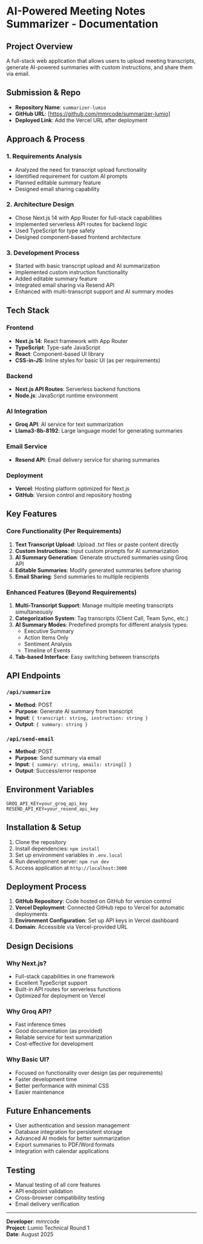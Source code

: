 # AI-Powered Meeting Notes Summarizer - Documentation

## Project Overview
A full-stack web application that allows users to upload meeting transcripts, generate AI-powered summaries with custom instructions, and share them via email.

## Submission & Repo
- __Repository Name__: `summarizer-lumio`
- __GitHub URL__: [https://github.com/mmrcode/summarizer-lumio]
- __Deployed Link__: Add the Vercel URL after deployment

## Approach & Process

### 1. Requirements Analysis
- Analyzed the need for transcript upload functionality
- Identified requirement for custom AI prompts
- Planned editable summary feature
- Designed email sharing capability

### 2. Architecture Design
- Chose Next.js 14 with App Router for full-stack capabilities
- Implemented serverless API routes for backend logic
- Used TypeScript for type safety
- Designed component-based frontend architecture

### 3. Development Process
- Started with basic transcript upload and AI summarization
- Implemented custom instruction functionality
- Added editable summary feature
- Integrated email sharing via Resend API
- Enhanced with multi-transcript support and AI summary modes

## Tech Stack

### Frontend
- **Next.js 14**: React framework with App Router
- **TypeScript**: Type-safe JavaScript
- **React**: Component-based UI library
- **CSS-in-JS**: Inline styles for basic UI (as per requirements)

### Backend
- **Next.js API Routes**: Serverless backend functions
- **Node.js**: JavaScript runtime environment

### AI Integration
- **Groq API**: AI service for text summarization
- **Llama3-8b-8192**: Large language model for generating summaries

### Email Service
- **Resend API**: Email delivery service for sharing summaries

### Deployment
- **Vercel**: Hosting platform optimized for Next.js
- **GitHub**: Version control and repository hosting

## Key Features

### Core Functionality (Per Requirements)
1. **Text Transcript Upload**: Upload .txt files or paste content directly
2. **Custom Instructions**: Input custom prompts for AI summarization
3. **AI Summary Generation**: Generate structured summaries using Groq API
4. **Editable Summaries**: Modify generated summaries before sharing
5. **Email Sharing**: Send summaries to multiple recipients

### Enhanced Features (Beyond Requirements)
1. **Multi-Transcript Support**: Manage multiple meeting transcripts simultaneously
2. **Categorization System**: Tag transcripts (Client Call, Team Sync, etc.)
3. **AI Summary Modes**: Predefined prompts for different analysis types:
   - Executive Summary
   - Action Items Only
   - Sentiment Analysis
   - Timeline of Events
4. **Tab-based Interface**: Easy switching between transcripts

## API Endpoints

### `/api/summarize`
- **Method**: POST
- **Purpose**: Generate AI summary from transcript
- **Input**: `{ transcript: string, instruction: string }`
- **Output**: `{ summary: string }`

### `/api/send-email`
- **Method**: POST
- **Purpose**: Send summary via email
- **Input**: `{ summary: string, emails: string[] }`
- **Output**: Success/error response

## Environment Variables
```
GROQ_API_KEY=your_groq_api_key
RESEND_API_KEY=your_resend_api_key
```

## Installation & Setup

1. Clone the repository
2. Install dependencies: `npm install`
3. Set up environment variables in `.env.local`
4. Run development server: `npm run dev`
5. Access application at `http://localhost:3000`

## Deployment Process

1. **GitHub Repository**: Code hosted on GitHub for version control
2. **Vercel Deployment**: Connected GitHub repo to Vercel for automatic deployments
3. **Environment Configuration**: Set up API keys in Vercel dashboard
4. **Domain**: Accessible via Vercel-provided URL

## Design Decisions

### Why Next.js?
- Full-stack capabilities in one framework
- Excellent TypeScript support
- Built-in API routes for serverless functions
- Optimized for deployment on Vercel

### Why Groq API?
- Fast inference times
- Good documentation (as provided)
- Reliable service for text summarization
- Cost-effective for development

### Why Basic UI?
- Focused on functionality over design (as per requirements)
- Faster development time
- Better performance with minimal CSS
- Easier maintenance

## Future Enhancements
- User authentication and session management
- Database integration for persistent storage
- Advanced AI models for better summarization
- Export summaries to PDF/Word formats
- Integration with calendar applications

## Testing
- Manual testing of all core features
- API endpoint validation
- Cross-browser compatibility testing
- Email delivery verification

---

**Developer**: mmrcode  
**Project**: Lumio Technical Round 1  
**Date**: August 2025
